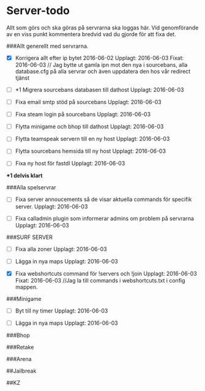 # Server-todo
Allt som görs och ska göras på servrarna ska loggas här. Vid genomförande av en viss punkt kommentera bredvid vad du gjorde för att fixa det.

###Allt generellt med servrarna.

- [x] Korrigera allt efter ip bytet 2016-06-02   Upplagt: 2016-06-03 Fixat: 2016-06-03 // Jag bytte ut gamla ipn mot den nya i sourcebans, alla database.cfg på alla servrar och även uppdatera den hos vår redirect tjänst 

- [ ] *1 Migrera sourcebans databasen till dathost   Upplagt: 2016-06-03

- [ ] Fixa email smtp stöd på sourcebans   Upplagt: 2016-06-03

- [ ] Fixa steam login på sourcebans   Upplagt: 2016-06-03

- [ ] Flytta minigame och bhop till dathost  Upplagt: 2016-06-03 

- [ ] Flytta teamspeak servern till en ny host   Upplagt: 2016-06-03

- [ ] Flytta sourcebans hemsida till ny host   Upplagt: 2016-06-03

- [ ] Fixa ny host för fastdl  Upplagt: 2016-06-03

__*1 delvis klart__

###Alla spelservrar

- [ ] Fixa server annoucements så de visar aktuella commands för specifik server.  Upplagt: 2016-06-03

- [ ] Fixa calladmin plugin som informerar admins om problem på servrarna  Upplagt: 2016-06-03

###SURF SERVER

- [ ] Fixa alla zoner  Upplagt: 2016-06-03

- [ ] Lägga in nya maps  Upplagt: 2016-06-03

- [x] Fixa webshortcuts command för !servers och !join   Upplagt: 2016-06-03 Fixat: 2016-06-03 //Jag la till commands i webshortcuts.txt i config mappen.

###Minigame

- [ ] Byt till ny timer  Upplagt: 2016-06-03

- [ ] Lägga in nya maps  Upplagt: 2016-06-03

###Bhop

###Retake

###Arena

##Jailbreak

##KZ

